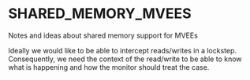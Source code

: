 # SHARED_MEMORY_MVEES
Notes and ideas about shared memory support for MVEEs

Ideally we would like to be able to intercept reads/writes in a lockstep.  
Consequently, we need the context of the read/write to be able to know what is happening and how the monitor
should treat the case.  
